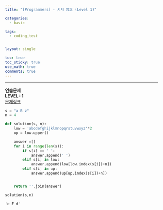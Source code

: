 ```yaml
---
title: "[Programmers] - 시저 암호 (Level 1)"

categories:
  - basic

tags:
  - coding_test


layout: single

toc: true
toc_sticky: true
use_math: true
comments: true
---
```


---
**연습문제**  
**LEVEL : 1**   
[문제링크](https://programmers.co.kr/learn/courses/30/lessons/12926)  


```python
s = "a B z"
n = 4
```


```python
def solution(s, n):
    low = 'abcdefghijklmnopqrstuvwxyz'*2
    up = low.upper()

    answer =[]
    for i in range(len(s)):
        if s[i] == ' ':
            answer.append(' ')
        elif s[i] in low:
            answer.append(low[low.index(s[i])+n])
        elif s[i] in up:
            answer.append(up[up.index(s[i])+n])


    return ''.join(answer)
```


```python
solution(s,n)
```




    'e F d'
